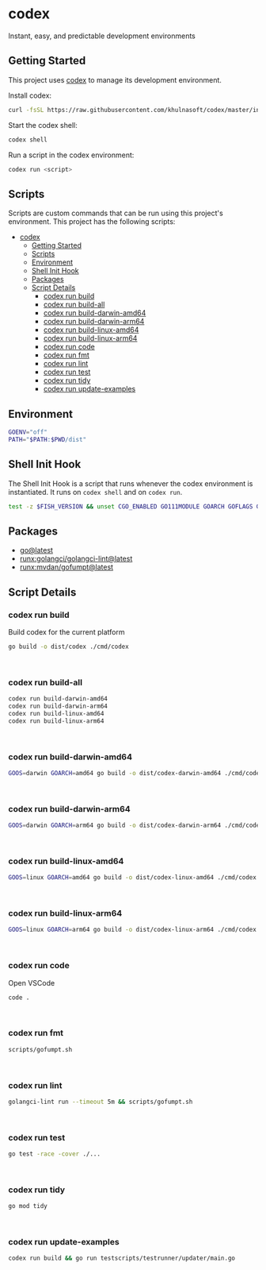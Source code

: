 <!-- gen-readme start - generated by https://github.com/khulnasoft/codex/ -->
# codex

Instant, easy, and predictable development environments

## Getting Started
This project uses [codex](https://github.com/khulnasoft/codex) to manage its development environment.

Install codex:
```sh
curl -fsSL https://raw.githubusercontent.com/khulnasoft/codex/master/install.sh | bash
```

Start the codex shell:
```sh 
codex shell
```

Run a script in the codex environment:
```sh
codex run <script>
```
## Scripts
Scripts are custom commands that can be run using this project's environment. This project has the following scripts:

- [codex](#codex)
  - [Getting Started](#getting-started)
  - [Scripts](#scripts)
  - [Environment](#environment)
  - [Shell Init Hook](#shell-init-hook)
  - [Packages](#packages)
  - [Script Details](#script-details)
    - [codex run build](#codex-run-build)
    - [codex run build-all](#codex-run-build-all)
    - [codex run build-darwin-amd64](#codex-run-build-darwin-amd64)
    - [codex run build-darwin-arm64](#codex-run-build-darwin-arm64)
    - [codex run build-linux-amd64](#codex-run-build-linux-amd64)
    - [codex run build-linux-arm64](#codex-run-build-linux-arm64)
    - [codex run code](#codex-run-code)
    - [codex run fmt](#codex-run-fmt)
    - [codex run lint](#codex-run-lint)
    - [codex run test](#codex-run-test)
    - [codex run tidy](#codex-run-tidy)
    - [codex run update-examples](#codex-run-update-examples)

## Environment

```sh
GOENV="off"
PATH="$PATH:$PWD/dist"
```

## Shell Init Hook
The Shell Init Hook is a script that runs whenever the codex environment is instantiated. It runs 
on `codex shell` and on `codex run`.
```sh
test -z $FISH_VERSION && unset CGO_ENABLED GO111MODULE GOARCH GOFLAGS GOMOD GOOS GOROOT GOTOOLCHAIN GOWORK
```

## Packages

* [go@latest](https://www.nixhub.io/packages/go)
* [runx:golangci/golangci-lint@latest](https://www.github.com/golangci/golangci-lint)
* [runx:mvdan/gofumpt@latest](https://www.github.com/mvdan/gofumpt)

## Script Details

### codex run build
Build codex for the current platform
```sh
go build -o dist/codex ./cmd/codex
```
&ensp;

### codex run build-all
```sh
codex run build-darwin-amd64
codex run build-darwin-arm64
codex run build-linux-amd64
codex run build-linux-arm64
```
&ensp;

### codex run build-darwin-amd64
```sh
GOOS=darwin GOARCH=amd64 go build -o dist/codex-darwin-amd64 ./cmd/codex
```
&ensp;

### codex run build-darwin-arm64
```sh
GOOS=darwin GOARCH=arm64 go build -o dist/codex-darwin-arm64 ./cmd/codex
```
&ensp;

### codex run build-linux-amd64
```sh
GOOS=linux GOARCH=amd64 go build -o dist/codex-linux-amd64 ./cmd/codex
```
&ensp;

### codex run build-linux-arm64
```sh
GOOS=linux GOARCH=arm64 go build -o dist/codex-linux-arm64 ./cmd/codex
```
&ensp;

### codex run code
Open VSCode
```sh
code .
```
&ensp;

### codex run fmt
```sh
scripts/gofumpt.sh
```
&ensp;

### codex run lint
```sh
golangci-lint run --timeout 5m && scripts/gofumpt.sh
```
&ensp;

### codex run test
```sh
go test -race -cover ./...
```
&ensp;

### codex run tidy
```sh
go mod tidy
```
&ensp;

### codex run update-examples
```sh
codex run build && go run testscripts/testrunner/updater/main.go
```
&ensp;



<!-- gen-readme end -->
